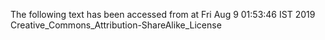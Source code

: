 The following text has been accessed from at Fri Aug 9 01:53:46 IST 2019
Creative_Commons_Attribution-ShareAlike_License
